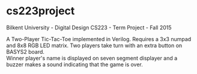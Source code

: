 # cs223project
Bilkent University - Digital Design CS223 - Term Project - Fall 2015

A Two-Player Tic-Tac-Toe implemented in Verilog. Requires a 3x3 numpad and 8x8 RGB LED matrix. Two players take turn with an extra button on BASYS2 board.<br>
Winner player's name is displayed on seven segment displayer and a buzzer makes a sound indicating that the game is over.
